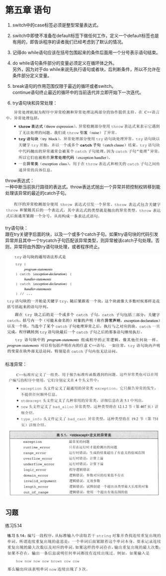 # 第五章 语句

1. switch中的case标签必须是整型常量表达式。

2.  switch中即使不准备在default标签下做任何工作，定义一个default标签也是有用的，即告诉程序的读者我们已经考虑到了默认的情况。

3.  记得do while语句应该在括号包围起来的条件后面用一个分号表示语句结束。

4.  do while语句条件部分的变量必须定义在循环体之外。<br>另外，因为对于do while来说先执行语句或者块，后判断条件，所以不允许在条件部分定义变量。

5.  break语句的作用范围仅限于最近的循环或者switch。<br>continue语句终止最近的循环中的当前迭代并立即开始下一次迭代。

6.  try语句块和异常处理：

   <img src=".\pic\pic1.png" style="zoom: 50%;" /><br>

   

   throw表达式：<br>一种中断当前执行路径的表达式。throw表达式抛出一个异常并把控制权转移到能处理该异常的最近的catch子句。

   <img src=".\pic\pic2.png" style="zoom: 50%;" /><br>

   

   try语句块：<br>跟在try关键字后面的块，以及一个或多个catch子句。如果try语句块的代码引发异常并且其中一个trycatch子句匹配该异常类型，则异常被该catch子句处理。否则，异常将由外围try语句块处理，或者程序终止。

   <img src=".\pic\pic3.png" style="zoom: 50%;" /><br>

   

   标准异常：

   <img src=".\pic\pic4.png" style="zoom: 50%;" />



## 习题

练习5.14

<img src=".\pic\pic5.png" style="zoom:67%;" />